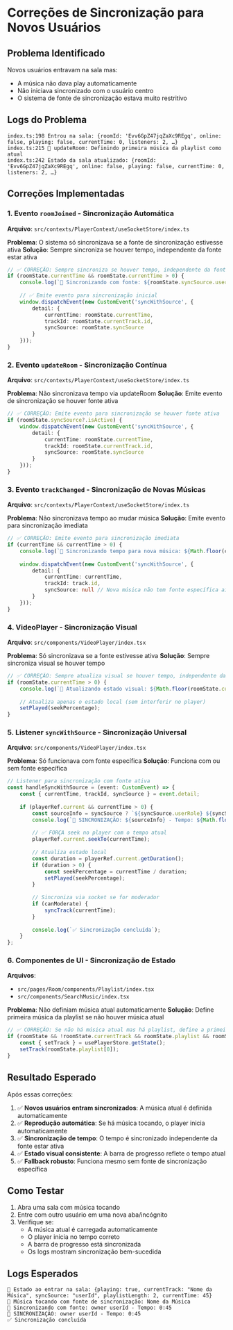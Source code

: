 # Correções de Sincronização para Novos Usuários

## Problema Identificado

Novos usuários entravam na sala mas:
- A música não dava play automaticamente
- Não iniciava sincronizado com o usuário centro
- O sistema de fonte de sincronização estava muito restritivo

## Logs do Problema

```
index.ts:198 Entrou na sala: {roomId: 'Evv6GpZ47jqZaXc9REgq', online: false, playing: false, currentTime: 0, listeners: 2, …}
index.ts:215 🎵 updateRoom: Definindo primeira música da playlist como atual
index.ts:242 Estado da sala atualizado: {roomId: 'Evv6GpZ47jqZaXc9REgq', online: false, playing: false, currentTime: 0, listeners: 2, …}
```

## Correções Implementadas

### 1. Evento `roomJoined` - Sincronização Automática

**Arquivo**: `src/contexts/PlayerContext/useSocketStore/index.ts`

**Problema**: O sistema só sincronizava se a fonte de sincronização estivesse ativa
**Solução**: Sempre sincroniza se houver tempo, independente da fonte estar ativa

```typescript
// ✅ CORREÇÃO: Sempre sincroniza se houver tempo, independente da fonte estar ativa
if (roomState.currentTime && roomState.currentTime > 0) {
    console.log(`🔄 Sincronizando com fonte: ${roomState.syncSource.userRole} ${roomState.syncSource.userId} - Tempo: ${Math.floor(roomState.currentTime / 60)}:${(roomState.currentTime % 60).toString().padStart(2, '0')}`);
    
    // ✅ Emite evento para sincronização inicial
    window.dispatchEvent(new CustomEvent('syncWithSource', {
        detail: { 
            currentTime: roomState.currentTime,
            trackId: roomState.currentTrack.id,
            syncSource: roomState.syncSource
        }
    }));
}
```

### 2. Evento `updateRoom` - Sincronização Contínua

**Arquivo**: `src/contexts/PlayerContext/useSocketStore/index.ts`

**Problema**: Não sincronizava tempo via updateRoom
**Solução**: Emite evento de sincronização se houver fonte ativa

```typescript
// ✅ CORREÇÃO: Emite evento para sincronização se houver fonte ativa
if (roomState.syncSource?.isActive) {
    window.dispatchEvent(new CustomEvent('syncWithSource', {
        detail: { 
            currentTime: roomState.currentTime,
            trackId: roomState.currentTrack.id,
            syncSource: roomState.syncSource
        }
    }));
}
```

### 3. Evento `trackChanged` - Sincronização de Novas Músicas

**Arquivo**: `src/contexts/PlayerContext/useSocketStore/index.ts`

**Problema**: Não sincronizava tempo ao mudar música
**Solução**: Emite evento para sincronização imediata

```typescript
// ✅ CORREÇÃO: Emite evento para sincronização imediata
if (currentTime && currentTime > 0) {
    console.log(`🔄 Sincronizando tempo para nova música: ${Math.floor(currentTime / 60)}:${(currentTime % 60).toString().padStart(2, '0')}`);
    
    window.dispatchEvent(new CustomEvent('syncWithSource', {
        detail: { 
            currentTime: currentTime,
            trackId: track.id,
            syncSource: null // Nova música não tem fonte específica ainda
        }
    }));
}
```

### 4. VideoPlayer - Sincronização Visual

**Arquivo**: `src/components/VideoPlayer/index.tsx`

**Problema**: Só sincronizava se a fonte estivesse ativa
**Solução**: Sempre sincroniza visual se houver tempo

```typescript
// ✅ CORREÇÃO: Sempre atualiza visual se houver tempo, independente da fonte
if (roomState.currentTime > 0) {
    console.log(`🔄 Atualizando estado visual: ${Math.floor(roomState.currentTime / 60)}:${(roomState.currentTime % 60).toString().padStart(2, '0')}`);
    
    // Atualiza apenas o estado local (sem interferir no player)
    setPlayed(seekPercentage);
}
```

### 5. Listener `syncWithSource` - Sincronização Universal

**Arquivo**: `src/components/VideoPlayer/index.tsx`

**Problema**: Só funcionava com fonte específica
**Solução**: Funciona com ou sem fonte específica

```typescript
// Listener para sincronização com fonte ativa
const handleSyncWithSource = (event: CustomEvent) => {
    const { currentTime, trackId, syncSource } = event.detail;
    
    if (playerRef.current && currentTime > 0) {
        const sourceInfo = syncSource ? `${syncSource.userRole} ${syncSource.userId}` : 'sem fonte específica';
        console.log(`🎯 SINCRONIZAÇÃO: ${sourceInfo} - Tempo: ${Math.floor(currentTime / 60)}:${(currentTime % 60).toString().padStart(2, '0')}`);
        
        // ✅ FORÇA seek no player com o tempo atual
        playerRef.current.seekTo(currentTime);
        
        // Atualiza estado local
        const duration = playerRef.current.getDuration();
        if (duration > 0) {
            const seekPercentage = currentTime / duration;
            setPlayed(seekPercentage);
        }
        
        // Sincroniza via socket se for moderador
        if (canModerate) {
            syncTrack(currentTime);
        }
        
        console.log(`✅ Sincronização concluída`);
    }
};
```

### 6. Componentes de UI - Sincronização de Estado

**Arquivos**: 
- `src/pages/Room/components/Playlist/index.tsx`
- `src/components/SearchMusic/index.tsx`

**Problema**: Não definiam música atual automaticamente
**Solução**: Define primeira música da playlist se não houver música atual

```typescript
// ✅ CORREÇÃO: Se não há música atual mas há playlist, define a primeira
if (roomState && !roomState.currentTrack && roomState.playlist && roomState.playlist.length > 0) {
    const { setTrack } = usePlayerStore.getState();
    setTrack(roomState.playlist[0]);
}
```

## Resultado Esperado

Após essas correções:

1. ✅ **Novos usuários entram sincronizados**: A música atual é definida automaticamente
2. ✅ **Reprodução automática**: Se há música tocando, o player inicia automaticamente
3. ✅ **Sincronização de tempo**: O tempo é sincronizado independente da fonte estar ativa
4. ✅ **Estado visual consistente**: A barra de progresso reflete o tempo atual
5. ✅ **Fallback robusto**: Funciona mesmo sem fonte de sincronização específica

## Como Testar

1. Abra uma sala com música tocando
2. Entre com outro usuário em uma nova aba/incógnito
3. Verifique se:
   - A música atual é carregada automaticamente
   - O player inicia no tempo correto
   - A barra de progresso está sincronizada
   - Os logs mostram sincronização bem-sucedida

## Logs Esperados

```
🎯 Estado ao entrar na sala: {playing: true, currentTrack: "Nome da Música", syncSource: "userId", playlistLength: 2, currentTime: 45}
🎵 Música tocando com fonte de sincronização: Nome da Música
🔄 Sincronizando com fonte: owner userId - Tempo: 0:45
🎯 SINCRONIZAÇÃO: owner userId - Tempo: 0:45
✅ Sincronização concluída
```
